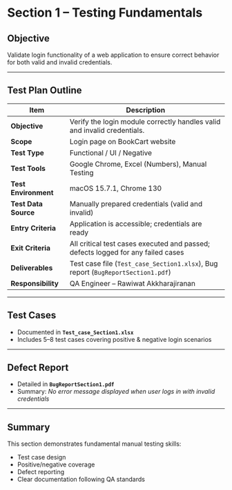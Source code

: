 # Section 1 – Testing Fundamentals

## Objective
Validate login functionality of a web application to ensure correct behavior for both valid and invalid credentials.

---

## Test Plan Outline

| Item | Description |
|------|--------------|
| **Objective** | Verify the login module correctly handles valid and invalid credentials. |
| **Scope** | Login page on BookCart website |
| **Test Type** | Functional / UI / Negative |
| **Test Tools** | Google Chrome, Excel (Numbers), Manual Testing |
| **Test Environment** | macOS 15.7.1, Chrome 130 |
| **Test Data Source** | Manually prepared credentials (valid and invalid) |
| **Entry Criteria** | Application is accessible; credentials are ready |
| **Exit Criteria** | All critical test cases executed and passed; defects logged for any failed cases |
| **Deliverables** | Test case file (`Test_case_Section1.xlsx`), Bug report (`BugReportSection1.pdf`) |
| **Responsibility** | QA Engineer – Rawiwat Akkharajiranan |

---

## Test Cases
- Documented in **`Test_case_Section1.xlsx`**
- Includes 5–8 test cases covering positive & negative login scenarios

---

## Defect Report
- Detailed in **`BugReportSection1.pdf`**
- Summary: *No error message displayed when user logs in with invalid credentials*

---

## Summary
This section demonstrates fundamental manual testing skills:
- Test case design  
- Positive/negative coverage  
- Defect reporting  
- Clear documentation following QA standards